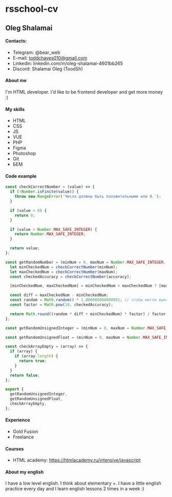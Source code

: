 # rsschool-cv

## Oleg Shalamai

#### Contacts:
- Telegram: @bear_web
- E-mail: toddchaves010@gmail.com
- Linkedin: linkedin.com/in/oleg-shalamai-4601bb265
- Discord: Shalamai Oleg (ToodSh)

#### About me
I'm HTML developer. I'd like to be frontend developer and get more money :)

#### My skills
- HTML
- CSS
- JS 
- VUE
- PHP
- Figma
- Photoshop
- Git
- БЕМ

#### Code example
```js
const checkCorrectNumber = (value) => {
  if (!Number.isFinite(value)) {
    throw new RangeError('Числа должны быть положительными или 0.');
  }

  if (value < 0) {
    return 0;
  }

  if (value > Number.MAX_SAFE_INTEGER) {
    return Number.MAX_SAFE_INTEGER;
  }

  return value;
};

const getRandomNumber = (minNum = 0, maxNum = Number.MAX_SAFE_INTEGER, accuracy = 0) => {
  let minCheckedNum = checkCorrectNumber(minNum);
  let maxCheckedNum = checkCorrectNumber(maxNum);
  const checkedAccuracy = checkCorrectNumber(accuracy);

  [minCheckedNum, maxCheckedNum] = minCheckedNum > maxCheckedNum ? [maxCheckedNum, minCheckedNum] : [minCheckedNum, maxCheckedNum];

  const diff = maxCheckedNum - minCheckedNum;
  const random = Math.random() * 1.000000000000001; // чтобы могла выпасть единица
  const factor = Math.pow(10, checkedAccuracy);

  return Math.round((random * diff + minCheckedNum) * factor) / factor;
};

const getRandomUnsignedInteger = (minNum = 0, maxNum = Number.MAX_SAFE_INTEGER) => getRandomNumber(minNum, maxNum);

const getRandomUnsignedFloat = (minNum = 0, maxNum = Number.MAX_SAFE_INTEGER, accuracy = 0) => getRandomNumber(minNum, maxNum, accuracy);

const checkArrayEmpty = (array) => {
  if (array) {
    if (array.length) {
      return true;
    }
  }
  return false;
};

export {
  getRandomUnsignedInteger,
  getRandomUnsignedFloat,
  checkArrayEmpty,
};

```
#### Experience
- Gold Fusion
- Freelance

#### Courses 
- HTML academy: https://htmlacademy.ru/intensive/javascript

#### About my english
I have a low level english. I think about elementary +. I have a little english practice every day and I learn english lessons 2 times in a week :) 

